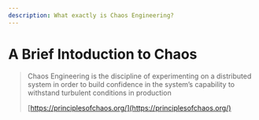 ```yaml
---
description: What exactly is Chaos Engineering?
---
```


# A Brief Intoduction to Chaos

> Chaos Engineering is the discipline of experimenting on a distributed system in order to build confidence in the system’s capability to withstand turbulent conditions in production
>
> [https://principlesofchaos.org/](https://principlesofchaos.org/)




